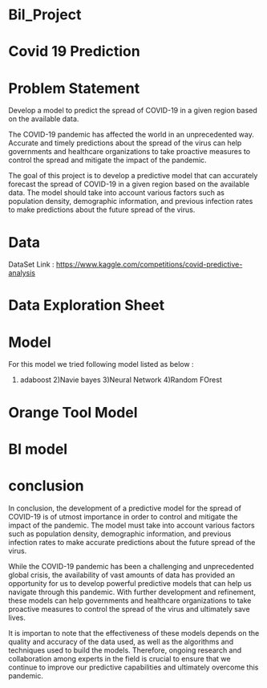 # Bil_Project 
# Covid 19 Prediction 


# Problem Statement 
Develop a model to predict the spread of COVID-19 in a given region based on the available data.

The COVID-19 pandemic has affected the world in an unprecedented way. Accurate and timely predictions about the spread of the virus can help governments and healthcare organizations to take proactive measures to control the spread and mitigate the impact of the pandemic.

The goal of this project is to develop a predictive model that can accurately forecast the spread of COVID-19 in a given region based on the available data. The model should take into account various factors such as population density, demographic information, and previous infection rates to make predictions about the future spread of the virus.


# Data 
DataSet Link :  https://www.kaggle.com/competitions/covid-predictive-analysis







# Data Exploration Sheet 





#  Model 

For this model we tried following model listed as below :
1) adaboost 
2)Navie bayes
3)Neural Network 
4)Random FOrest 






# Orange Tool Model










# BI model 


  # conclusion 
  
  In conclusion, the development of a predictive model for the spread of COVID-19 is of utmost importance in order to control and mitigate the impact of the pandemic. The model must take into account various factors such as population density, demographic information, and previous infection rates to make accurate predictions about the future spread of the virus.

While the COVID-19 pandemic has been a challenging and unprecedented global crisis, the availability of vast amounts of data has provided an opportunity for us to develop powerful predictive models that can help us navigate through this pandemic. With further development and refinement, these models can help governments and healthcare organizations to take proactive measures to control the spread of the virus and ultimately save lives.

It is importan  to note that the effectiveness of these models depends on the quality and accuracy of the data used, as well as the algorithms and techniques used to build the models. Therefore, ongoing research and collaboration among experts in the field is crucial to ensure that we continue to improve our predictive capabilities and ultimately overcome this pandemic.

